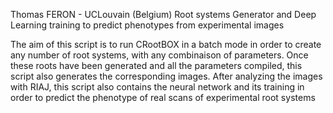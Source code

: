 Thomas FERON - UCLouvain (Belgium)
Root systems Generator and Deep Learning training to predict phenotypes from experimental images

The aim of this script is to run CRootBOX in a batch mode in order to create
any number of root systems, with any combinaison of parameters.
Once these roots have been generated and all the parameters compiled,
this script also generates the corresponding images.
After analyzing the images with RIAJ, this script also contains the neural network 
and its training in order to predict the phenotype of real scans of experimental root systems 
